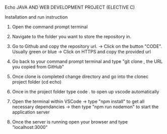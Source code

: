 Echo
JAVA AND WEB DEVELOPMENT PROJECT (ELECTIVE C)

Installation and run instruction

1. Open the command prompt terminal
2. Navigate to the folder you want to store the repository in.
3. Go to Github and copy the repository url. 
    -> Click on the button "CODE". Usually green or blue
    -> Click on HTTPS and copy the provided url
   
4. Go back to your command prompt terminal and type "git clone <url>, the URL you copied from GitHub"
7. Once clone is completed change directory and go into the clonec project folder (cd echo)
8. Once in the project folder type code . to open up vscode automatically
9. Open the terminal within VSCode
      -> type "npm install" to get all necessary dependancies
      -> then type "npm run nodemon" to start the application server
11. Once the server is running open your browser and type "localhost:3000"

